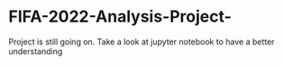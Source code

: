 # FIFA-2022-Analysis-Project-

Project is still going on.
Take a look at jupyter notebook to have a better understanding
